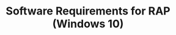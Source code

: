 ---
title: Software Requirements for RAP (Windows 10)
description: The runtime-analysis package (RAP) has the following software requirements.
redirect_url: https://technet.microsoft.com/itpro/windows/deploy/manage-windows-upgrades-with-upgrade-analytics
---